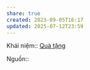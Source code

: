 ```yaml
---
share: true
created: 2023-09-05T16:17
updated: 2025-07-12T23:59
---
```

Khái niệm:: [Quà tặng](../../../%CE%9E%20Kh%C3%A1i%20ni%E1%BB%87m/Qu%C3%A0%20t%E1%BA%B7ng.md)

Nguồn:: 
